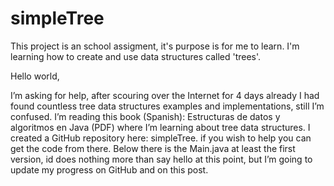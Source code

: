 simpleTree
==========

This project is an school assigment, it's purpose is for me to learn. I'm learning how to create and use data structures called 'trees'.

Hello world,

I’m asking for help, after scouring over the Internet for 4 days already I had found countless tree data structures examples and implementations, still I’m confused. I’m reading this book (Spanish): Estructuras de datos y algoritmos en Java (PDF) where I’m learning about tree data structures. I created a GitHub repository here: simpleTree. if you wish to help you can get the code from there. Below there is the Main.java at least the first version, id does nothing more than say hello at this point, but I’m going to update my progress on GitHub and on this post.
